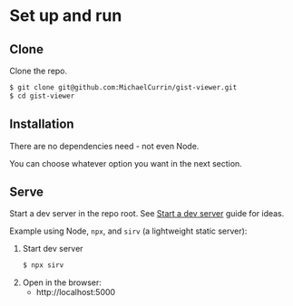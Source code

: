 # Set up and run


## Clone

Clone the repo.

```sh
$ git clone git@github.com:MichaelCurrin/gist-viewer.git
$ cd gist-viewer
```


## Installation

There are no dependencies need - not even Node.

You can choose whatever option you want in the next section.


## Serve

Start a dev server in the repo root. See [Start a dev server](https://gist.github.com/MichaelCurrin/1a6116a4e0918c8468dc7e1a701a5f95) guide for ideas.

Example using Node, `npx`, and `sirv` (a lightweight static server):

1. Start dev server
    ```sh
    $ npx sirv
    ```
1. Open in the browser:
    - http://localhost:5000
